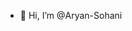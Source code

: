 - 👋 Hi, I’m @Aryan-Sohani

<!---
Aryan-Sohani/Aryan-Sohani is a ✨ special ✨ repository because its `README.md` (this file) appears on your GitHub profile.
You can click the Preview link to take a look at your changes.
--->

